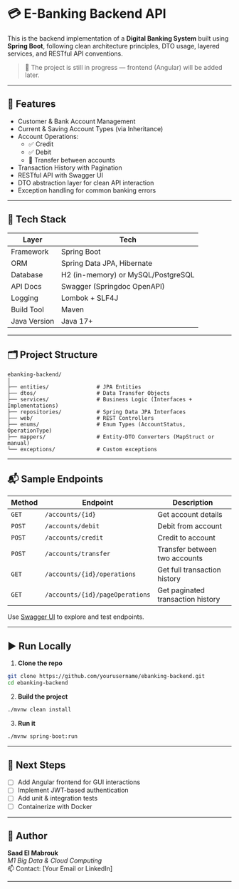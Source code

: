# 💳 E-Banking Backend API

This is the backend implementation of a **Digital Banking System** built using **Spring Boot**, following clean architecture principles, DTO usage, layered services, and RESTful API conventions.

> 📌 The project is still in progress — frontend (Angular) will be added later.

---

## 🚀 Features

- Customer & Bank Account Management
- Current & Saving Account Types (via Inheritance)
- Account Operations:
  - ✅ Credit
  - ✅ Debit
  - 🔁 Transfer between accounts
- Transaction History with Pagination
- RESTful API with Swagger UI
- DTO abstraction layer for clean API interaction
- Exception handling for common banking errors

---

## 🧱 Tech Stack

| Layer           | Tech                             |
|----------------|----------------------------------|
| Framework      | Spring Boot                      |
| ORM            | Spring Data JPA, Hibernate       |
| Database       | H2 (in-memory) or MySQL/PostgreSQL |
| API Docs       | Swagger (Springdoc OpenAPI)      |
| Logging        | Lombok + SLF4J                   |
| Build Tool     | Maven                            |
| Java Version   | Java 17+                         |

---

## 🗂️ Project Structure

```
ebanking-backend/
│
├── entities/               # JPA Entities
├── dtos/                   # Data Transfer Objects
├── services/               # Business Logic (Interfaces + Implementations)
├── repositories/           # Spring Data JPA Interfaces
├── web/                    # REST Controllers
├── enums/                  # Enum Types (AccountStatus, OperationType)
├── mappers/                # Entity-DTO Converters (MapStruct or manual)
└── exceptions/             # Custom exceptions
```

---

## 📬 Sample Endpoints

| Method | Endpoint                          | Description                       |
|--------|-----------------------------------|-----------------------------------|
| `GET`  | `/accounts/{id}`                  | Get account details               |
| `POST` | `/accounts/debit`                 | Debit from account                |
| `POST` | `/accounts/credit`                | Credit to account                 |
| `POST` | `/accounts/transfer`              | Transfer between two accounts     |
| `GET`  | `/accounts/{id}/operations`       | Get full transaction history      |
| `GET`  | `/accounts/{id}/pageOperations`   | Get paginated transaction history |

Use [Swagger UI](http://localhost:8080/swagger-ui.html) to explore and test endpoints.

---

## ▶️ Run Locally

1. **Clone the repo**
```bash
git clone https://github.com/yourusername/ebanking-backend.git
cd ebanking-backend
```

2. **Build the project**
```bash
./mvnw clean install
```

3. **Run it**
```bash
./mvnw spring-boot:run
```

---

## 📌 Next Steps

- [ ] Add Angular frontend for GUI interactions
- [ ] Implement JWT-based authentication
- [ ] Add unit & integration tests
- [ ] Containerize with Docker

---

## 👤 Author

**Saad El Mabrouk**  
_M1 Big Data & Cloud Computing_  
📫 Contact: [Your Email or LinkedIn]

---

